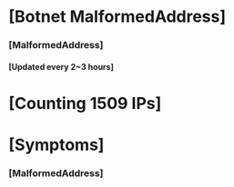 # [Botnet MalformedAddress]
### [MalformedAddress]
#### [Updated every 2~3 hours]

# [Counting 1509 IPs]

# [Symptoms] 
###   [MalformedAddress]
